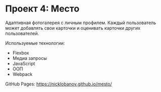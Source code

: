 # Проект 4: Место

Адаптивная фотогалерея с личным профилем. Каждый пользователь может добавлять свои карточки и оценивать карточки других пользователей. 
 
Используемые технологии: 
* Flexbox 
* Медиа запросы  
* JavaScript  
* ООП  
* Webpack 

GitHub Pages:  https://nicklobanov.github.io/mesto/ 
